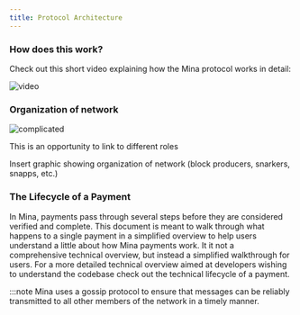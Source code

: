 ```yaml
---
title: Protocol Architecture
---
```

### How does this work?

Check out this short video explaining how the Mina protocol works in detail:

![video](https://i.ibb.co/x6c3k6V/Screen-Shot-2021-10-05-at-5-35-26-PM.png)


### Organization of network

![complicated](https://yqintl.alicdn.com/99156f8577cc9e2e66099c35a71dc7c78d1cc7cd.png)

This is an opportunity to link to different roles

Insert graphic showing organization of network (block producers, snarkers, snapps, etc.)

### The Lifecycle of a Payment

In Mina, payments pass through several steps before they are considered verified and complete. This document is meant to walk through what happens to a single payment in a simplified overview to help users understand a little about how Mina payments work. It it not a comprehensive technical overview, but instead a simplified walkthrough for users. For a more detailed technical overview aimed at developers wishing to understand the codebase check out the technical lifecycle of a payment.

:::note
Mina uses a gossip protocol to ensure that messages can be reliably transmitted to all other members of the network in a timely manner.

